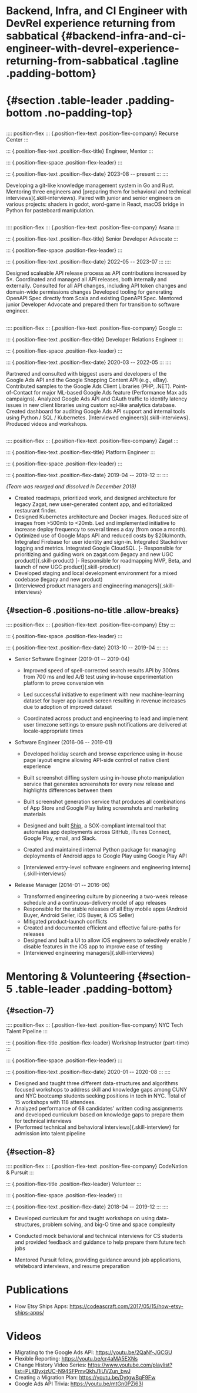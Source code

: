 # Backend, Infra, and CI Engineer with DevRel experience returning from sabbatical {#backend-infra-and-ci-engineer-with-devrel-experience-returning-from-sabbatical .tagline .padding-bottom}

#  {#section .table-leader .padding-bottom .no-padding-top}

## 

:::: position-flex
::: {.position-flex-text .position-flex-company}
Recurse Center
:::

::: {.position-flex-text .position-flex-title}
Engineer, Mentor
:::

::: {.position-flex-space .position-flex-leader}
:::

::: {.position-flex-text .position-flex-date}
2023-08 -- present
:::
::::

Developing a git-like knowledge management system in Go and Rust. Mentoring
three engineers and [preparing them for behavioral and technical
interviews]{.skill-interviews}. Paired with junior and senior engineers on
various projects: shaders in godot, word-game in React, macOS bridge in Python
for pasteboard manipulation.

## 

:::: position-flex
::: {.position-flex-text .position-flex-company}
Asana
:::

::: {.position-flex-text .position-flex-title}
Senior Developer Advocate
:::

::: {.position-flex-space .position-flex-leader}
:::

::: {.position-flex-text .position-flex-date}
2022-05 -- 2023-07
:::
::::

Designed scaleable API release process as API contributions increased by 5×.
Coordinated and managed all API releases, both internally and externally.
Consulted for all API changes, including API token changes and domain-wide
permissions changes Developed tooling for generating OpenAPI Spec directly from
Scala and existing OpenAPI Spec. Mentored junior Developer Advocate and prepared
them for transition to software engineer.

## 

:::: position-flex
::: {.position-flex-text .position-flex-company}
Google
:::

::: {.position-flex-text .position-flex-title}
Developer Relations Engineer
:::

::: {.position-flex-space .position-flex-leader}
:::

::: {.position-flex-text .position-flex-date}
2020-03 -- 2022-05
:::
::::

Partnered and consulted with biggest users and developers of the Google Ads API
and the Google Shopping Content API (e.g., eBay). Contributed samples to the
Google Ads Client Libraries (PHP, .NET). Point-of-Contact for major ML-based
Google Ads feature (Performance Max ads campaigns). Analyzed Google Ads API and
OAuth traffic to identify latency issues in new client libraries using custom
sql-like analytics database. Created dashboard for auditing Google Ads API
support and internal tools using Python / SQL / Kubernetes. [Interviewed
engineers]{.skill-interviews}. Produced videos and workshops.

## 

:::: position-flex
::: {.position-flex-text .position-flex-company}
Zagat
:::

::: {.position-flex-text .position-flex-title}
Platform Engineer
:::

::: {.position-flex-space .position-flex-leader}
:::

::: {.position-flex-text .position-flex-date}
2019-04 -- 2019-12
:::
::::

*(Team was reorged and dissolved in December 2019)*

-   Created roadmaps, prioritized work, and designed architecture for legacy
    Zagat, new user-generated content app, and editorialized restaurant finder.
-   Designed Kubernetes architecture and Docker images. Reduced size of images
    from \>500mb to \<20mb. Led and implemented initiative to increase deploy
    frequency to several times a day (from once a month).
-   Optimized use of Google Maps API and reduced costs by \$20k/month.
    Integrated Firebase for user identity and sign-in. Integrated Stackdriver
    logging and metrics. Integrated Google CloudSQL. [- Responsible for
    prioritizing and guiding work on zagat.com (legacy and new UGC
    product)]{.skill-product} [- Responsible for roadmapping MVP, Beta, and
    launch of new UGC product]{.skill-product}
-   Developed staging and local development environment for a mixed codebase
    (legacy and new product)
-   [Interviewed product managers and engineering managers]{.skill-interviews}

##  {#section-6 .positions-no-title .allow-breaks}

:::: position-flex
::: {.position-flex-text .position-flex-company}
Etsy
:::

::: {.position-flex-space .position-flex-leader}
:::

::: {.position-flex-text .position-flex-date}
2013-10 -- 2019-04
:::
::::

-   Senior Software Engineer (2019-01 -- 2019-04)

    -   Improved speed of spell-corrected search results API by 300ms from 700
        ms and led A/B test using in-house experimentation platform to prove
        conversion win

    -   Led successful initiative to experiment with new machine-learning
        dataset for buyer app launch screen resulting in revenue increases due
        to adoption of improved dataset

    -   Coordinated across product and engineering to lead and implement user
        timezone settings to ensure push notifications are delivered at
        locale-appropriate times

-   Software Engineer (2016-06 -- 2019-01)

    -   Developed holiday search and browse experience using in-house page
        layout engine allowing API-side control of native client experience

    -   Built screenshot diffing system using in-house photo manipulation
        service that generates screenshots for every new release and highlights
        differences between them

    -   Built screenshot generation service that produces all combinations of
        App Store and Google Play listing screenshots and marketing materials

    -   Designed and built
        [Ship](https://codeascraft.com/2017/05/15/how-etsy-ships-apps/), a
        SOX-compliant internal tool that automates app deployments across
        GitHub, iTunes Connect, Google Play, email, and Slack.

    -   Created and maintained internal Python package for managing deployments
        of Android apps to Google Play using Google Play API

    -   [Interviewed entry-level software engineers and engineering
        interns]{.skill-interviews}

-   Release Manager (2014-01 -- 2016-06)

    -   Transformed engineering culture by pioneering a two-week release
        schedule and a continuous-delivery model of app releases
    -   Responsible for the stable releases of all Etsy mobile apps (Android
        Buyer, Android Seller, iOS Buyer, & iOS Seller)
    -   Mitigated product-launch conflicts
    -   Created and documented efficient and effective failure-paths for
        releases
    -   Designed and built a UI to allow iOS engineers to selectively enable /
        disable features in the iOS app to improve ease of testing
    -   [Interviewed engineering managers]{.skill-interviews}

# Mentoring & Volunteering {#section-5 .table-leader .padding-bottom}

##  {#section-7}

:::: position-flex
::: {.position-flex-text .position-flex-company}
NYC Tech Talent Pipeline
:::

::: {.position-flex-title .position-flex-leader}
Workshop Instructor (part-time)
:::

::: {.position-flex-space .position-flex-leader}
:::

::: {.position-flex-text .position-flex-date}
2020-01 -- 2020-08
:::
::::

-   Designed and taught three different data-structures and algorithms focused
    workshops to address skill and knowledge gaps among CUNY and NYC bootcamp
    students seeking positions in tech in NYC. Total of 15 workshops with 118
    attendees.
-   Analyzed performance of 68 candidates' written coding assignments and
    developed curriculum based on knowledge gaps to prepare them for technical
    interviews
-   [Performed technical and behavioral interviews]{.skill-interview} for
    admission into talent pipeline

##  {#section-8}

:::: position-flex
::: {.position-flex-text .position-flex-company}
CodeNation & Pursuit
:::

::: {.position-flex-title .position-flex-leader}
Volunteer
:::

::: {.position-flex-space .position-flex-leader}
:::

::: {.position-flex-text .position-flex-date}
2018-04 -- 2019-12
:::
::::

-   Developed curriculum for and taught workshops on using data-structures,
    problem solving, and big-O time and space complexity

-   Conducted mock behavioral and technical interviews for CS students and
    provided feedback and guidance to help prepare them future tech jobs

-   Mentored Pursuit fellow, providing guidance around job applications,
    whiteboard interviews, and resume preparation

# Publications

-   How Etsy Ships Apps:
    <https://codeascraft.com/2017/05/15/how-etsy-ships-apps/>

# Videos

-   Migrating to the Google Ads API: <https://youtu.be/2QaNf-JGCGU>
-   Flexible Reporting: <https://youtu.be/cr4aMA5EXNs>
-   Change History Video Series:
    <https://www.youtube.com/playlist?list=PLKByxjzUC-N94SFPmvQkhJ1iUVZun_bwJ>
-   Creating a Migration Plan: <https://youtu.be/DytgwBqF9Fw>
-   Google Ads API Trivia: <https://youtu.be/mtGn0PZi63I>
